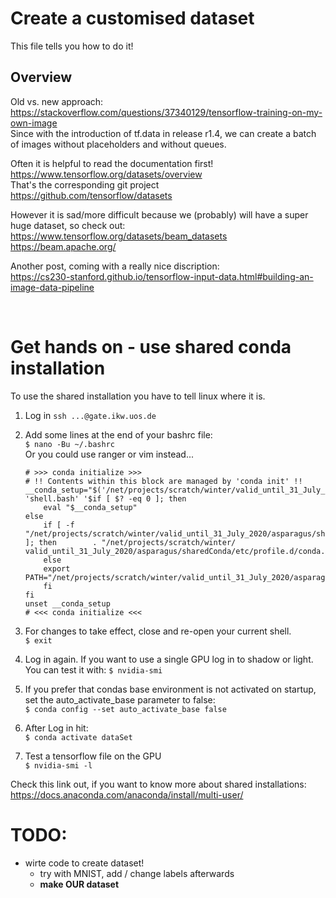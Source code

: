# Create a customised dataset
This file tells you how to do it!

## Overview  
Old vs. new approach:</br>
https://stackoverflow.com/questions/37340129/tensorflow-training-on-my-own-image </br>
Since with the introduction of tf.data in release r1.4, we can create a batch of images without placeholders and without queues.


Often it is helpful to read the documentation first! </br>https://www.tensorflow.org/datasets/overview </br>That's the corresponding git project </br>https://github.com/tensorflow/datasets 


However it is sad/more difficult because we (probably) will have a super huge dataset, so check out: </br>
https://www.tensorflow.org/datasets/beam_datasets </br>
https://beam.apache.org/ 


Another post, coming with a really nice discription: </br>https://cs230-stanford.github.io/tensorflow-input-data.html#building-an-image-data-pipeline</br>

</br>


# Get hands on - use shared conda installation
To use the shared installation you have to tell linux where it is.
1. Log in
    `ssh ...@gate.ikw.uos.de`
2. Add some lines at the end of your bashrc file: </br>
    `$ nano -Bu ~/.bashrc` </br> 
    Or you could use ranger or vim instead...</br>
    ```
    # >>> conda initialize >>>
    # !! Contents within this block are managed by 'conda init' !!
    __conda_setup="$('/net/projects/scratch/winter/valid_until_31_July_2020/asparagus/sharedConda/bin/conda' 'shell.bash' '$if [ $? -eq 0 ]; then
        eval "$__conda_setup"
    else
        if [ -f "/net/projects/scratch/winter/valid_until_31_July_2020/asparagus/sharedConda/etc/profile.d/conda.sh" ]; then        . "/net/projects/scratch/winter/        valid_until_31_July_2020/asparagus/sharedConda/etc/profile.d/conda.sh"
        else
        export PATH="/net/projects/scratch/winter/valid_until_31_July_2020/asparagus/sharedConda/bin:$PATH"
        fi
    fi
    unset __conda_setup
    # <<< conda initialize <<<
    ```


3. For changes to take effect, close and re-open your current shell.</br>
    `$ exit` 
4. Log in again. If you want to use a single GPU log in to shadow or light.
    You can test it with:
    `$ nvidia-smi`
4. If you prefer that condas base environment is not activated on startup,</br>
    set the auto_activate_base parameter to false:</br>
    `$ conda config --set auto_activate_base false`
5. After Log in hit: </br>
    `$ conda activate dataSet`
6. Test a tensorflow file on the GPU</br>
    `$ nvidia-smi -l`


Check this link out, if you want to know more about shared installations:
https://docs.anaconda.com/anaconda/install/multi-user/ 


# TODO:
- wirte code to create dataset! 
    - try with MNIST, add / change labels afterwards
    - **make OUR dataset**
